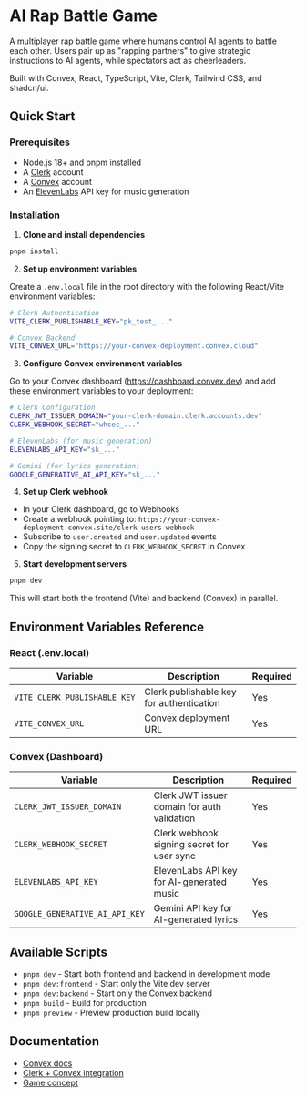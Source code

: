 # AI Rap Battle Game

A multiplayer rap battle game where humans control AI agents to battle each other. Users pair up as "rapping partners" to give strategic instructions to AI agents, while spectators act as cheerleaders.

Built with Convex, React, TypeScript, Vite, Clerk, Tailwind CSS, and shadcn/ui.

## Quick Start

### Prerequisites

- Node.js 18+ and pnpm installed
- A [Clerk](https://clerk.dev/) account
- A [Convex](https://www.convex.dev/) account
- An [ElevenLabs](https://elevenlabs.io/) API key for music generation

### Installation

1. **Clone and install dependencies**

```bash
pnpm install
```

2. **Set up environment variables**

Create a `.env.local` file in the root directory with the following React/Vite environment variables:

```bash
# Clerk Authentication
VITE_CLERK_PUBLISHABLE_KEY="pk_test_..."

# Convex Backend
VITE_CONVEX_URL="https://your-convex-deployment.convex.cloud"
```

3. **Configure Convex environment variables**

Go to your Convex dashboard (https://dashboard.convex.dev) and add these environment variables to your deployment:

```bash
# Clerk Configuration
CLERK_JWT_ISSUER_DOMAIN="your-clerk-domain.clerk.accounts.dev"
CLERK_WEBHOOK_SECRET="whsec_..."

# ElevenLabs (for music generation)
ELEVENLABS_API_KEY="sk_..."

# Gemini (for lyrics generation)
GOOGLE_GENERATIVE_AI_API_KEY="sk_..."
```

4. **Set up Clerk webhook**

- In your Clerk dashboard, go to Webhooks
- Create a webhook pointing to: `https://your-convex-deployment.convex.site/clerk-users-webhook`
- Subscribe to `user.created` and `user.updated` events
- Copy the signing secret to `CLERK_WEBHOOK_SECRET` in Convex

5. **Start development servers**

```bash
pnpm dev
```

This will start both the frontend (Vite) and backend (Convex) in parallel.

## Environment Variables Reference

### React (.env.local)

| Variable                     | Description                              | Required |
| ---------------------------- | ---------------------------------------- | -------- |
| `VITE_CLERK_PUBLISHABLE_KEY` | Clerk publishable key for authentication | Yes      |
| `VITE_CONVEX_URL`            | Convex deployment URL                    | Yes      |

### Convex (Dashboard)

| Variable                       | Description                                 | Required |
| ------------------------------ | ------------------------------------------- | -------- |
| `CLERK_JWT_ISSUER_DOMAIN`      | Clerk JWT issuer domain for auth validation | Yes      |
| `CLERK_WEBHOOK_SECRET`         | Clerk webhook signing secret for user sync  | Yes      |
| `ELEVENLABS_API_KEY`           | ElevenLabs API key for AI-generated music   | Yes      |
| `GOOGLE_GENERATIVE_AI_API_KEY` | Gemini API key for AI-generated lyrics      | Yes      |

## Available Scripts

- `pnpm dev` - Start both frontend and backend in development mode
- `pnpm dev:frontend` - Start only the Vite dev server
- `pnpm dev:backend` - Start only the Convex backend
- `pnpm build` - Build for production
- `pnpm preview` - Preview production build locally

## Documentation

- [Convex docs](https://docs.convex.dev/home)
- [Clerk + Convex integration](https://docs.convex.dev/auth/clerk)
- [Game concept](game-concept.md)
